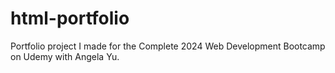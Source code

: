 # html-portfolio
Portfolio project I made for the Complete 2024 Web Development Bootcamp on Udemy with Angela Yu.
